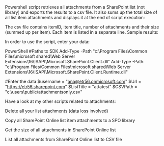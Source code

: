 Powershell script retrieves all attachments from a SharePoint list (not library) and exports the results to a csv file. It also sums up the total size of all list item attachments and displays it at the end of script execution:



 

The csv file contains itemID, item title, number of attachments and their size (summed up per item). Each item is listed in a separate line.  Sample results:



 

 

In order to use the script, enter your data:

PowerShell
#Paths to SDK 
Add-Type -Path "c:\Program Files\Common Files\microsoft shared\Web Server Extensions\16\ISAPI\Microsoft.SharePoint.Client.dll" 
Add-Type -Path "c:\Program Files\Common Files\microsoft shared\Web Server Extensions\16\ISAPI\Microsoft.SharePoint.Client.Runtime.dll"   
 
  
#Enter the data 
$username = "ana@etr56.onmicrosoft.com" 
$Url = "https://etr56.sharepoint.com" 
$ListTitle = "attatest" 
$CSVPath = "c:\users\public\attachmentsonly.csv"
 
Have a look at my other scripts related to attachments:

Delete all your list attachments (data loss involved)

Copy all SharePoint Online list item attachments to a SPO library

Get the size of all attachments in SharePoint Online list

List all attachments from SharePoint Online list to CSV file
